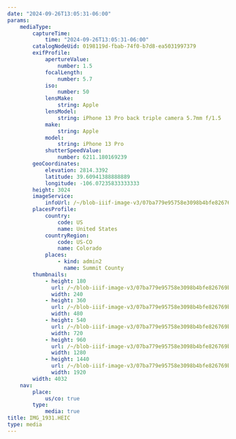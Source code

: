 ```yaml
---
date: "2024-09-26T13:05:31-06:00"
params:
    mediaType:
        captureTime:
            time: "2024-09-26T13:05:31-06:00"
        catalogNodeUid: 0198119d-fbab-74f0-b7d8-ea5031997379
        exifProfile:
            apertureValue:
                number: 1.5
            focalLength:
                number: 5.7
            iso:
                number: 50
            lensMake:
                string: Apple
            lensModel:
                string: iPhone 13 Pro back triple camera 5.7mm f/1.5
            make:
                string: Apple
            model:
                string: iPhone 13 Pro
            shutterSpeedValue:
                number: 6211.180169239
        geoCoordinates:
            elevation: 2814.3392
            latitude: 39.60941388888889
            longitude: -106.07235833333333
        height: 3024
        imageService:
            infoUrl: /~/blob-iiif-image-v3/07ba779e95758e3098b4bfe826769b21b4226611f6d8fb9a66efa288c35ecc52/info.json
        placesProfile:
            country:
                code: US
                name: United States
            countryRegion:
                code: US-CO
                name: Colorado
            places:
                - kind: admin2
                  name: Summit County
        thumbnails:
            - height: 180
              url: /~/blob-iiif-image-v3/07ba779e95758e3098b4bfe826769b21b4226611f6d8fb9a66efa288c35ecc52/full/240%2C180/0/default.jpg
              width: 240
            - height: 360
              url: /~/blob-iiif-image-v3/07ba779e95758e3098b4bfe826769b21b4226611f6d8fb9a66efa288c35ecc52/full/480%2C360/0/default.jpg
              width: 480
            - height: 540
              url: /~/blob-iiif-image-v3/07ba779e95758e3098b4bfe826769b21b4226611f6d8fb9a66efa288c35ecc52/full/720%2C540/0/default.jpg
              width: 720
            - height: 960
              url: /~/blob-iiif-image-v3/07ba779e95758e3098b4bfe826769b21b4226611f6d8fb9a66efa288c35ecc52/full/1280%2C960/0/default.jpg
              width: 1280
            - height: 1440
              url: /~/blob-iiif-image-v3/07ba779e95758e3098b4bfe826769b21b4226611f6d8fb9a66efa288c35ecc52/full/1920%2C1440/0/default.jpg
              width: 1920
        width: 4032
    nav:
        place:
            us/co: true
        type:
            media: true
title: IMG_1931.HEIC
type: media
---
```

